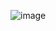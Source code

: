 ![image](https://github.com/SarfarazQadir/Create-and-Fetch-in-Windows-Application-in-C/assets/144503703/764ff457-bcbd-4ab0-91a5-d9c71dce8d3a)
